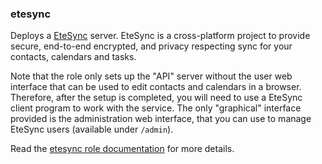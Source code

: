 ### etesync

Deploys a [EteSync](https://www.etesync.com/) server. EteSync is a
cross-platform project to provide secure, end-to-end encrypted, and
privacy respecting sync for your contacts, calendars and tasks.

Note that the role only sets up the "API" server without the user web
interface that can be used to edit contacts and calendars in a browser.
Therefore, after the setup is completed, you will need to use a EteSync
client program to work with the service. The only "graphical" interface
provided is the administration web interface, that you can use to manage
EteSync users (available under `/admin`).

Read the [etesync role documentation](https://docs.debops.org/en/HEAD/ansible/roles/etesync/) for more details.
